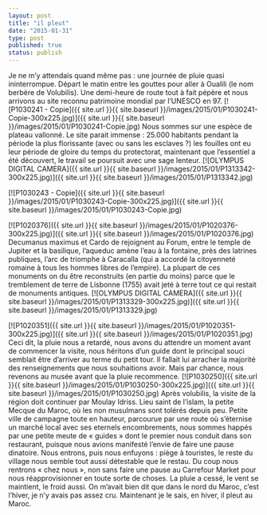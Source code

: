 ```yaml
---
layout: post
title: "il pleut"
date: "2015-01-31"
type: post
published: true
status: publish
---
```


Je ne m’y attendais quand même pas : une journée de pluie quasi ininterrompue. Départ le matin entre les gouttes pour aller à Oualili (le nom berbère de Volubilis). Une demi-heure de route tout à fait pépère et nous arrivons au site reconnu patrimoine mondial par l’UNESCO en 97. [![P1030241 - Copie]({{ site.url }}{{ site.baseurl }}/images/2015/01/P1030241-Copie-300x225.jpg)]({{ site.url }}{{ site.baseurl }}/images/2015/01/P1030241-Copie.jpg) Nous sommes sur une espèce de plateau vallonné. Le site parait immense : 25.000 habitants pendant la période la plus florissante (avec ou sans les esclaves ?) les fouilles ont eu leur période de gloire du temps du protectorat, maintenant que l’essentiel a été découvert, le travail se poursuit avec une sage lenteur. [![OLYMPUS DIGITAL CAMERA]({{ site.url }}{{ site.baseurl }}/images/2015/01/P1313342-300x225.jpg)]({{ site.url }}{{ site.baseurl }}/images/2015/01/P1313342.jpg)

[![P1030243 - Copie]({{ site.url }}{{ site.baseurl }}/images/2015/01/P1030243-Copie-300x225.jpg)]({{ site.url }}{{ site.baseurl }}/images/2015/01/P1030243-Copie.jpg)

[![P1020376]({{ site.url }}{{ site.baseurl }}/images/2015/01/P1020376-300x225.jpg)]({{ site.url }}{{ site.baseurl }}/images/2015/01/P1020376.jpg) Decumanus maximus et Cardo de rejoignent au Forum, entre le temple de Jupiter et la basilique, l’aqueduc amène l’eau à la fontaine, près des latrines publiques, l’arc de triomphe à Caracalla (qui a accordé la citoyenneté romaine à tous les hommes libres de l’empire). La plupart de ces monuments on du être reconstruits (en partie du moins) parce que le tremblement de terre de Lisbonne (1755) avait jeté à terre tout ce qui restait de monuments antiques. [![OLYMPUS DIGITAL CAMERA]({{ site.url }}{{ site.baseurl }}/images/2015/01/P1313329-300x225.jpg)]({{ site.url }}{{ site.baseurl }}/images/2015/01/P1313329.jpg)

[![P1020351]({{ site.url }}{{ site.baseurl }}/images/2015/01/P1020351-300x225.jpg)]({{ site.url }}{{ site.baseurl }}/images/2015/01/P1020351.jpg) Ceci dit, la pluie nous a retardé, nous avons du attendre un moment avant de commencer la visite, nous héritons d’un guide dont le principal souci semblait être d’arriver au terme du petit tour. Il fallait lui arracher la majorité des renseignements que nous souhaitions avoir. Mais par chance, nous revenons au musée avant que la pluie recommence. [![P1030250]({{ site.url }}{{ site.baseurl }}/images/2015/01/P1030250-300x225.jpg)]({{ site.url }}{{ site.baseurl }}/images/2015/01/P1030250.jpg) Après volubilis, la visite de la région doit continuer par Moulay Idriss. Lieu saint de l’islam, la petite Mecque du Maroc, où les non musulmans sont tolérés depuis peu. Petite ville de campagne toute en hauteur, parcourue par une route où s’éternise un marché local avec ses eternels encombrements, nous sommes happés par une petite meute de « guides » dont le premier nous conduit dans son restaurant, puisque nous avions manifesté l’envie de faire une pause dinatoire. Nous entrons, puis nous enfuyons : piège à touristes, le reste du village nous semble tout aussi détestable que le restau. Du coup nous rentrons « chez nous », non sans faire une pause au Carrefour Market pour nous réapprovisionner en toute sorte de choses. La pluie a cessé, le vent se maintient, le froid aussi. On m’avait bien dit que dans le nord du Maroc, c’est l’hiver, je n’y avais pas assez cru. Maintenant je le sais, en hiver, il pleut au Maroc.

